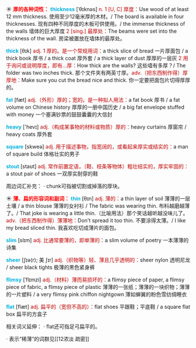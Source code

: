 ☀ <font color="red">**厚的各种词性：**</font>
<font color="sky blue">**thickness**</font> [ˈθɪknəs]
<font color="#c00000">n. 1 [U, C] 厚度：</font>Use wood of at least 12 mm thickness. 使用至少12毫米厚的木材。/ The board is available in four thicknesses. 现有四种不同厚度的木板可供使用。/ the immense thickness of the walls 墙体的巨大厚度 <font color="#c00000">2 [sing.] 最厚处：</font>The beams were set into the thickness of the wall. 房梁被置放在墙体的最厚处。

<font color="sky blue">**thick**</font> [θɪk] 
<font color="#c00000">adj. 1 厚的。是一个常规用词：</font>a thick slice of bread 一片厚面包 / a thick book 厚书 / a thick coat 厚外套 / a thick layer of dust 厚厚的一层灰 <font color="#c00000">2 用于询问或说明厚度，即有…厚：</font>How thick are the walls? 这些墙有多厚？/ The folder was two inches thick. 那个文件夹有两英寸厚。<font color="#c00000">adv.（把东西制作得）厚厚地：</font>Make sure you cut the bread nice and thick. 你一定要把面包片切得厚厚的。

<font color="sky blue">**fat**</font> [fæt] 
<font color="#c00000">adj.（外形）厚的；宽的。是一种拟人用法：</font>a fat book 厚书 / a fat volume on Chinese history 厚厚的一册中国历史 / a big fat envelope stuffed with money 一个塞满钞票的鼓鼓囊囊的大信封

<font color="sky blue">**heavy**</font> ['hevɪ] 
<font color="#c00000">adj.（构成某事物的材料或物质）厚的：</font>heavy curtains 厚窗帘 / heavy coats 厚外套

<font color="sky blue">**square**</font> [skweə] 
<font color="#c00000">adj. 用于描述事物，指宽阔的，或看起来厚实或结实的：</font>a man of square build 体格壮实的男子

<font color="sky blue">**stout**</font> [staʊt] 
<font color="#c00000">adj. 常作前置定语，（鞋、枝条等物体）粗壮结实的，厚实牢固的：</font>a stout pair of shoes 一双厚实耐穿的鞋

周边词汇补充：
· chunk可指被切割或掉落的厚块。

☀ <font color="red">**薄、扁的形容词和副词：**</font>
<font color="sky blue">**thin**</font> [θɪn] 
<font color="#c00000">adj. 薄的：</font>a thin layer of soil 薄薄的一层土壤 / a thin blouse 薄薄的女衬衫 / The fabric was wearing thin. 布料越磨越薄了。/ That joke is wearing a little thin.（比喻用法）那个笑话越听越没味儿了。<font color="#c00000">adv.（把东西制作得）薄薄地：</font>Don’t spread it too thin. 不要涂得太薄。/ I like my bread sliced thin. 我喜欢吃切成薄片的面包。

<font color="sky blue">**slim**</font> [slɪm] 
<font color="#c00000">adj. 比通常要薄的，即单薄的：</font>a slim volume of poetry 一本薄薄的诗集
           
<font color="sky blue">**sheer**</font> [ʃɪə(r); 美 ʃɪr]
<font color="#c00000">adj.（织物等）轻、薄且几乎透明的：</font>sheer nylon 透明尼龙 / sheer black tights 极薄的黑色紧身裤
           
<font color="sky blue">**flimsy**</font> [ˈflɪmzi]
<font color="#c00000">adj.（材料）薄而易损坏的：</font>a flimsy piece of paper, a flimsy piece of fabric, a flimsy piece of plastic 薄薄的一张纸；薄薄的一块织物；薄薄的一片塑料 / a very flimsy pink chiffon nightgown 薄如蝉翼的粉色雪纺绸睡衣

<font color="sky blue">**flat**</font> [flæt] 
<font color="#c00000">adj. 扁平的（宽但不高的）：</font>flat shoes 平跟鞋；平底鞋 / a square flat box 扁平的方盒子

相关词义延伸：
· flat还可指足弓扁平的。

· 表示“稀薄”的词群见[[12浓淡 疏密]]
